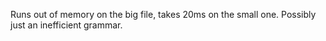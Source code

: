 Runs out of memory on the big file, takes 20ms on the small one. Possibly just
an inefficient grammar.
